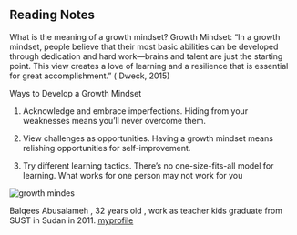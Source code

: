 ## Reading Notes

What is the meaning of a growth mindset?
Growth Mindset: “In a growth mindset, people believe that their most basic abilities can be developed through dedication and hard work—brains and talent are just the starting point. This view creates a love of learning and a resilience that is essential for great accomplishment.” ( Dweck, 2015)

Ways to Develop a Growth Mindset
1. Acknowledge and embrace imperfections.
Hiding from your weaknesses means you’ll never overcome them.

2. View challenges as opportunities.
Having a growth mindset means relishing opportunities for self-improvement. 

3. Try different learning tactics.
There’s no one-size-fits-all model for learning. What works for one person may not work for you

![growth mindes](https://i.pinimg.com/474x/cb/3c/4d/cb3c4deedb7ca9ecd76380a7b0d307bf.jpg)

Balqees Abusalameh , 32 years old , work as teacher kids graduate from SUST in Sudan in 2011. 
[myprofile](https://github.com/BalqeesA)
